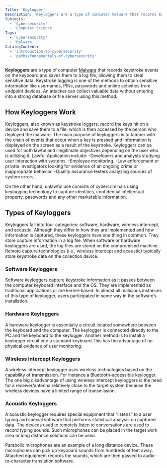 ```yaml
---
Title: 'Keylogger'
Description: 'Keyloggers are a type of computer malware that records keystroke events on the keyboard and saves them to a log file, allowing it to steal sensitive data like passwords.'
Subjects:
  - 'Cybersecurity'
  - 'Computer Science'
Tags:
  - 'Cybersecurity'
  - 'Malware'
CatalogContent:
  - 'introduction-to-cybersecurity'
  - 'paths/fundamentals-of-cybersecurity'
---
```

**Keyloggers** are a type of computer [Malware](https://www.codecademy.com/resources/docs/cybersecurity/malware) that records keystroke events on the keyboard and saves them to a log file, allowing them to steal sensitive data.
Keystroke logging is one of the methods to obtain sensitive information like usernames, PINs, passwords and online activities from endpoint devices. An attacker can collect valuable data without entering into a strong database or file server using this method.

## How Keyloggers Work

Keyloggers, also known as keystroke loggers, record the keys hit on a device and save them to a file, which is then accessed by the person who deployed the malware.
The main purpose of keyloggers is to tamper with the chain of events that occur when a key is pressed and information is displayed on the screen as a result of the keystroke.
Keyloggers can be used for both lawful and illegitimate objectives,depending on the user who is utilizing it.
Lawful Application include:
-Developers and analysts studying user interaction with systems.
-Employee monitoring.
-Law enforcement or private investigators looking for evidence of an ongoing crime  or inappropriate behavior.
-Quality assurance testers analyzing sources of system errors .

On the other hand, unlawful use consists of cybercriminals using keylogging technology to capture identities, confidential intellectual property, passwords and any other marketable information.

## Types of Keyloggers

Keyloggers fall into four categories: software, hardware, wireless intercept, and acoustic. Although they differ in how they are implemented and how information is captured, these keyloggers have one thing in common. They store capture information in a log file.
When software or hardware keyloggers are used, the log files are stored on the compromised machine.
Remote capture technologies (i.e., wireless intercept and acoustic) typically store keystroke data on the collection device.

### Software Keyloggers

Software keyloggers capture keystroke information as it passes between the computer keyboard interface and the OS. They are implemented as traditional applications or are kernel-based. In almost all malicious instances of this type of keylogger, users participated in some way in the software’s installation.

### Hardware Keyloggers

A hardware keylogger is essentially a circuit located somewhere between the keyboard and the computer. The keylogger is connected directly to the PC and the keyboard to the keylogger.
Another method is to install a keylogger circuit into a standard keyboard.This has the advantage of no physical evidence of user monitoring.

### Wireless Intercept Keyloggers

A wireless intercept keylogger uses wireless technologies based on the capability of transmission. For instance a Bluetooth-accessible keylogger.
The one big disadvantage of using wireless intercept keyloggers is the need for a receiver/antenna relatively close to the target system because the wireless devices have a limited range of transmission.

### Acoustic Keyloggers

A acoustic keylogger requires special equipment that “listens” to a user typing and special software that performs statistical analysis on captured data.
The devices used to remotely listen to conversations are used to record typing sounds. Such microphones can be placed in the target work area or long distance solutions can be used.

Parabolic microphones are an example of a long distance device. These microphones can pick up keyboard sounds from hundreds of feet away. Attached equipment records the sounds, which are then passed to audio-to-character translation software.
